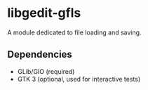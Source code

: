 libgedit-gfls
=============

A module dedicated to file loading and saving.

Dependencies
------------

- GLib/GIO (required)
- GTK 3 (optional, used for interactive tests)
